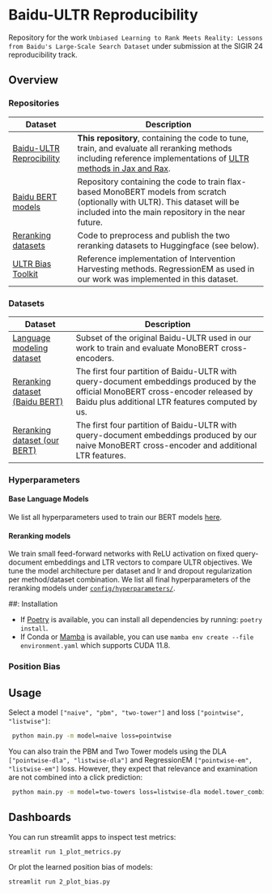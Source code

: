 # Baidu-ULTR Reproducibility
Repository for the work `Unbiased Learning to Rank Meets Reality: Lessons from Baidu's Large-Scale Search Dataset` under submission at the SIGIR 24 reproducibility track.

## Overview
### Repositories
| Dataset                   | Description |
|---------------------------|-------------------------|
| [Baidu-ULTR Reprocibility](https://github.com/philipphager/ultr-reproducibility/edit/main/README.md) | **This repository**, containing the code to tune, train, and evaluate all reranking methods including reference implementations of [ULTR methods in Jax and Rax](https://github.com/philipphager/ultr-reproducibility/blob/main/src/loss.py). |
| [Baidu BERT models](https://github.com/philipphager/baidu-bert-model) | Repository containing the code to train flax-based MonoBERT models from scratch (optionally with ULTR). This dataset will be included into the main repository in the near future. |
| [Reranking datasets](https://github.com/philipphager/baidu-ultr) | Code to preprocess and publish the two reranking datasets to Huggingface (see below). |
| [ULTR Bias Toolkit](https://huggingface.co/datasets/philipphager/baidu-ultr_uva-mlm-ctr) | Reference implementation of Intervention Harvesting methods. RegressionEM as used in our work was implemented in this dataset. |

### Datasets

| Dataset                   | Description |
|---------------------------|-------------------------|
| [Language modeling dataset](https://huggingface.co/datasets/philipphager/baidu-ultr-pretrain/tree/main) | Subset of the original Baidu-ULTR used in our work to train and evaluate MonoBERT cross-encoders. |
| [Reranking dataset (Baidu BERT)](https://huggingface.co/datasets/philipphager/baidu-ultr_baidu-mlm-ctr) | The first four partition of Baidu-ULTR with query-document embeddings produced by the official MonoBERT cross-encoder released by Baidu plus additional LTR features computed by us. |
| [Reranking dataset (our BERT)](https://huggingface.co/datasets/philipphager/baidu-ultr_uva-mlm-ctr) | The first four partition of Baidu-ULTR with query-document embeddings produced by our naive MonoBERT cross-encoder and additional LTR features. |

### Hyperparameters

#### Base Language Models
We list all hyperparameters used to train our BERT models [here](https://github.com/philipphager/baidu-bert-model/blob/main/config/config.yaml).

#### Reranking models
We train small feed-forward networks with ReLU activation on fixed query-document embeddings and LTR vectors to compare ULTR objectives. We tune the model architecture per dataset and lr and dropout regularization per method/dataset combination. We list all final hyperparameters of the reranking models under [`config/hyperparameters/`](https://github.com/philipphager/ultr-reproducibility/tree/main/config/hyperparameter).

##: Installation
* If [Poetry](https://python-poetry.org/docs/cli/) is available, you can install all dependencies by running: `poetry install`.
* If Conda or [Mamba](https://mamba.readthedocs.io/en/latest/user_guide/mamba.html) is available, you can use `mamba env create --file environment.yaml` which supports CUDA 11.8.

### Position Bias


## Usage
Select a model `["naive", "pbm", "two-tower"]` and loss `["pointwise", "listwise"]`:
```bash
 python main.py -m model=naive loss=pointwise
```

You can also train the PBM and Two Tower models using the DLA `["pointwise-dla", "listwise-dla"]` and RegressionEM `["pointwise-em", "listwise-em"]` loss. However, they expect that relevance and examination are not combined into a click prediction:  
```bash
 python main.py -m model=two-towers loss=listwise-dla model.tower_combination=NONE
```

## Dashboards
You can run streamlit apps to inspect test metrics:
```bash
streamlit run 1_plot_metrics.py
```
Or plot the learned position bias of models:
```bash
streamlit run 2_plot_bias.py
```
